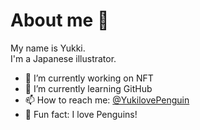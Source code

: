 # About me 🐧
My name is Yukki.  
I'm a Japanese illustrator.

- 🐧 I’m currently working on NFT
- 📖 I’m currently learning GitHub
- 📫 How to reach me: [@YukilovePenguin](https://x.com/YukilovePenguin)
- 🎀 Fun fact: I love Penguins!
